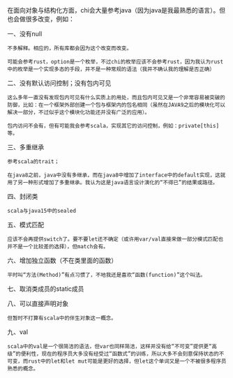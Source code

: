 在面向对象与结构化方面，chi会大量参考java（因为java是我最熟悉的语言）。但也会做很多改变，例如：

一、没有null

    不多解释。相应的，所有库都会因为这个改变而改变。

    可能会参考rust，option是一个枚举，不过chi的枚举应该不会参考rust，因为我认为rust中的枚举是一个实现多态的手段，并不是一种常规的语法（我并不确认我的理解是否正确）

二、没有默认访问控制；没有包内可见

    这么多年一直没有发现包内可见有什么实质上的用处，而且包内可见又是一个非常容易被突破的防御，比如：在一个框架外部创建一个包与框架内的包名相同（虽然在JAVA9之后的模块化可以解决一部分，不过似乎这个模块化功能还并没有广泛的应用）。

    包内访问不会有，但有可能我会参考scala，实现其它的访问控制，例如：private[this]等。

三、多重继承

    参考scala的trait；

    在java8之前，java中没有多继承，而在java8中增加了interface中的default实现，这就用了另一种形式增加了多重继承。我认为这是java语言设计演化的“不得已”的结果或路径。

四、封闭类

    scala与java15中的sealed

五、模式匹配

    应该不会再提供switch了。要不要let还不确定（或许用var/val直接来做一部分模式匹配也并不是一个比较差的选择），但match会有。

六、增加独立函数（不在类里面的函数）

    平时叫“方法(Method)”有点习惯了，不地我还是喜欢“函数(function)”这个叫法。

七、取消类成员的static成员

八、可以直接声明对象

    但暂时不打算有scala中的伴生对象这一概念。

九、val

    scala中的val是一个很简洁的语法，但var也同样简洁，这样并没有给“不可变”提供更“高级”的便利性，现在的程序员大多没有经受过“函数式”的训练，所以大多不会刻意保持状态的不可变，而rust中的let和let mut可能是更好的选择，但let这个单词又是一个不被很多程序员熟悉的概念。